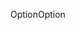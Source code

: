 <span data-ttu-id="1deaf-101">Option</span><span class="sxs-lookup"><span data-stu-id="1deaf-101">Option</span></span>